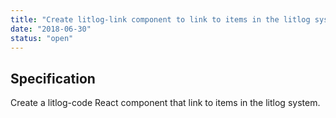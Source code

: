 ```yaml
---
title: "Create litlog-link component to link to items in the litlog system"
date: "2018-06-30"
status: "open"
---
```

## Specification

Create a <litlog-link to="/files/components/litlog-code.js">litlog-code</litlog-link> React component that link to items in the <litlog-link to="/">litlog</litlog-link> system.
